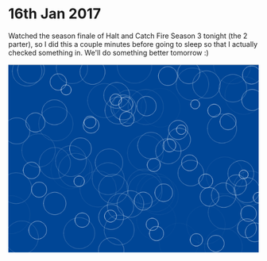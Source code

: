 # 16th Jan 2017

Watched the season finale of Halt and Catch Fire Season 3 tonight (the 2 parter), so I did this a couple minutes before going to sleep so that I actually checked something in. We'll do something better tomorrow :)

![Screenshot](screenshot.png) 
